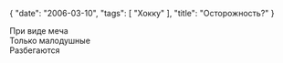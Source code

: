 {
   "date": "2006-03-10",
   "tags": [
      "Хокку"
   ],
   "title": "Осторожность?"
}

При виде меча  
Только малодушные  
Разбегаются
